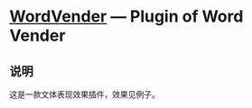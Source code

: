 [WordVender](https://github.com/jnxyx/wordVender) — Plugin of Word Vender
==================================================


说明
----------------------------------

这是一款文体表现效果插件，效果见例子。
